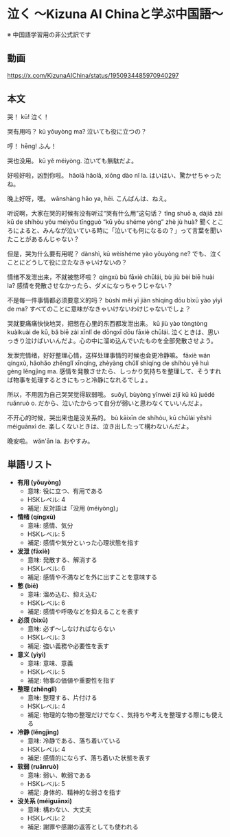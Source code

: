 # 泣く 〜Kizuna AI Chinaと学ぶ中国語〜
※ 中国語学習用の非公式訳です

## 動画
https://x.com/KizunaAIChina/status/1950934485970940297

## 本文

哭！
kū!
泣く！

哭有用吗？
kū yǒuyòng ma?
泣いても役に立つの？

哼！
hēng!
ふん！

哭也没用。
kū yě méiyòng.
泣いても無駄だよ。

好啦好啦，凶到你啦。
hǎolā hǎolā, xiōng dào nǐ la.
はいはい、驚かせちゃったね。

晚上好呀，嘿。
wǎnshàng hǎo ya, hēi.
こんばんは、ねえ。

听说啊，大家在哭的时候有没有听过“哭有什么用”这句话？
tīng shuō a, dàjiā zài kū de shíhòu yǒu méiyǒu tīngguò “kū yǒu shéme yòng” zhè jù huà?
聞くところによると、みんなが泣いている時に「泣いても何になるの？」って言葉を聞いたことがあるんじゃない？

但是，哭为什么要有用呢？
dànshì, kū wèishéme yào yǒuyòng ne?
でも、泣くことにどうして役に立たなきゃいけないの？

情绪不发泄出来，不就被憋坏啦？
qíngxù bù fāxiè chūlái, bù jiù bèi biē huài la?
感情を発散させなかったら、ダメになっちゃうじゃない？

不是每一件事情都必须要意义的吗？
bùshì měi yī jiàn shìqíng dōu bìxū yào yìyì de ma?
すべてのことに意味がなきゃいけないわけじゃないでしょ？

哭就要痛痛快快地哭，把憋在心里的东西都发泄出来。
kū jiù yào tòngtòng kuàikuài de kū, bǎ biē zài xīnlǐ de dōngxī dōu fāxiè chūlái.
泣くときは、思いっきり泣けばいいんだよ。心の中に溜め込んでいたものを全部発散させよう。

发泄完情绪，好好整理心情，这样处理事情的时候也会更冷静嘛。
fāxiè wán qíngxù, hǎohǎo zhěnglǐ xīnqíng, zhèyàng chǔlǐ shìqíng de shíhòu yě huì gèng lěngjìng ma.
感情を発散させたら、しっかり気持ちを整理して、そうすれば物事を処理するときにもっと冷静になれるでしょ。

所以，不用因为自己哭哭觉得软弱哦。
suǒyǐ, bùyòng yīnwèi zìjǐ kū kū juédé ruǎnruò o.
だから、泣いたからって自分が弱いと思わなくていいんだよ。

不开心的时候，哭出来也是没关系的。
bù kāixīn de shíhòu, kū chūlái yěshì méiguānxì de.
楽しくないときは、泣き出したって構わないんだよ。

晚安啦。
wǎn'ān la.
おやすみ。

## 単語リスト

* **有用 (yǒuyòng)**
  - 意味: 役に立つ、有用である
  - HSKレベル: 4
  - 補足: 反対語は「没用 (méiyòng)」
* **情绪 (qíngxù)**
  - 意味: 感情、気分
  - HSKレベル: 5
  - 補足: 感情や気分といった心理状態を指す
* **发泄 (fāxiè)**
  - 意味: 発散する、解消する
  - HSKレベル: 6
  - 補足: 感情や不満などを外に出すことを意味する
* **憋 (biē)**
  - 意味: 溜め込む、抑え込む
  - HSKレベル: 6
  - 補足: 感情や呼吸などを抑えることを表す
* **必须 (bìxū)**
  - 意味: 必ず～しなければならない
  - HSKレベル: 3
  - 補足: 強い義務や必要性を表す
* **意义 (yìyì)**
  - 意味: 意味、意義
  - HSKレベル: 5
  - 補足: 物事の価値や重要性を指す
* **整理 (zhěnglǐ)**
  - 意味: 整理する、片付ける
  - HSKレベル: 4
  - 補足: 物理的な物の整理だけでなく、気持ちや考えを整理する際にも使える
* **冷静 (lěngjìng)**
  - 意味: 冷静である、落ち着いている
  - HSKレベル: 4
  - 補足: 感情的にならず、落ち着いた状態を表す
* **软弱 (ruǎnruò)**
  - 意味: 弱い、軟弱である
  - HSKレベル: 5
  - 補足: 身体的、精神的な弱さを指す
* **没关系 (méiguānxì)**
  - 意味: 構わない、大丈夫
  - HSKレベル: 2
  - 補足: 謝罪や感謝の返答としても使われる

